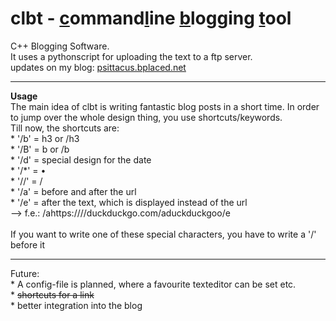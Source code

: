 # clbt - <u>c</u>ommand<u>l</u>ine <u>b</u>logging <u>t</u>ool
C++ Blogging Software. <br>
It uses a pythonscript for uploading the text to a ftp server. <br>
updates on my blog: <a href="http://psittacus.bplaced.net">psittacus.bplaced.net</a>
<hr>
<b>Usage</b><br>
The main idea of clbt is writing fantastic blog posts in a short time. In order to jump over the whole design thing, you use shortcuts/keywords. <br>
Till now, the shortcuts are:<br>
* '/b' = h3 or /h3<br>
* '/B' = b or /b<br>
* '/d' = special design for the date<br>
* '/*' = &bullet;<br>
* '//' = /<br>
* '/a' = before and after the url<br>
* '/e' = after the text, which is displayed instead of the url<br>
--> f.e.: /ahttps:////duckduckgo.com/aduckduckgoo/e
<br><br>
If you want to write one of these special characters, you have to write a '/' before it
<hr>
Future:<br>
* A config-file is planned, where a favourite texteditor can be set etc.<br>
* <s>shortcuts for a link</s><br>
* better integration into the blog<br>
